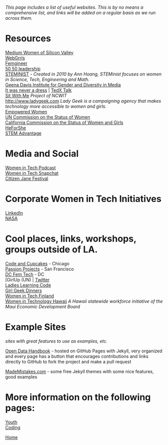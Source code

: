 _This page includes a list of useful websites. This is by no means a comprehensive list, and links will be added on a regular basis as we run across them._

# Resources
[Medium Women of Silicon Valley](https://medium.com/@WomenOfSiliconValley)  
[WebGrrls](https://www.webgrrls.com/)  
[Femgineer](http://femgineer.com/)  
[50 50 leadership](http://www.5050leadership.org)  
[STEMINIST](http://steminist.com) - _Created in 2010 by Ann Hoang, STEMinist focuses on women in Science, Tech, Engineering and Math._  
[Geena Davis Institute for Gender and Diversity in Media](http://seejane.org)  
[It was never a dress](http://itwasneveradress.com/) | [TedX Talk](http://tedxtalks.ted.com/video/It-Was-Never-a-Dress-The-Power)  
[Sit With Me](http://sitwithme.org) _Project of NCWIT_  
http://www.ladygeek.com _Lady Geek is a campaigning agency that makes technology more accessible to women and girls._  
[Empowered Women](https://empoweredwomen.org)  
[UN Commission on the Status of Women](http://www.unwomen.org/en/csw)  
[California Commission on the Status of Women and Girls](http://women.ca.gov/)  
[HeForShe](http://www.heforshe.org/en)  
[STEM Advantage](http://stemadvantage.org/)  

# Media and Social
[Women in Tech Podcast](http://podcast.womenintechshow.com/)  
[Women in Tech Snapchat](http://www.womenintechsnap.com/)  
[Citizen Jane Festival](http://citizenjanefilmfestival.org/about-us/)  


# Corporate Women in Tech Initiatives
[LinkedIn](https://engineering.linkedin.com/wit)  
[NASA](https://women.nasa.gov/)  


# Cool places, links, workshops, groups outside of LA.
[Code and Cupcakes](http://codeandcupcakes.net) - Chicago  
[Passion Projects](http://passion-projects.is/) - San Francisco  
[DC Fem Tech](www.dcfemtech.io)  - DC  
[GirlUp (UN) | [Twitter](https://twitter.com/GirlUp)  
[Ladies Learning Code](http://ladieslearningcode.com)  
[Girl Geek Dinners](http://girlgeekdinners.com/)  
[Women in Tech Finland](http://womenintech.fi/members/)  
[Women in Technology Hawaii](http://www.womenintech.com/about/)  _A Hawaii statewide workforce initiative of the Maui Economic Development Board_  

# Example Sites
_sites with great features to use as examples, etc._  

[Open Data Handbook](http://opendatahandbook.org/resources) - hosted on GitHub Pages with Jekyll, very organized and every page has a button that encourages contributions and links directly to GitHub to fork the project and make a pull request  

[MadeMistakes.com](https://mademistakes.com/work/jekyll-themes/) - some free Jekyll themes with some nice features, good examples  


# More information on the following pages:  
[Youth](/youth)  
[Coding](/coding)  

[Home](index.md)
